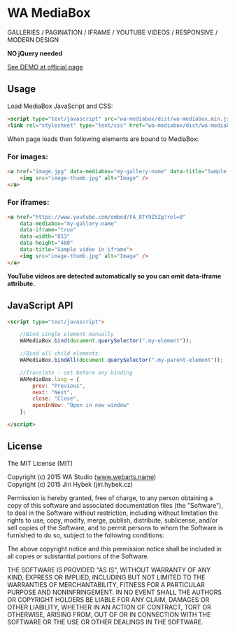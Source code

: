 # WA MediaBox

GALLERIES / PAGINATION / IFRAME / YOUTUBE VIDEOS / RESPONSIVE / MODERN DESIGN

**NO jQuery needed**

[See DEMO at official page](http://jiri.hybek.cz/wa-mediabox/)

## Usage

Load MediaBox JavaScript and CSS:

```html
<script type="text/javascript" src="wa-mediabox/dist/wa-mediabox.min.js"></script>
<link rel="stylesheet" type="text/css" href="wa-mediabox/dist/wa-mediabox.min.css" />
```

When page loads then following elements are bound to MediaBox:

### For images:

```html
<a href="image.jpg" data-mediabox="my-gallery-name" data-title="Sample image">
	<img src="image-thumb.jpg" alt="Image" />
</a> 
```

### For iframes:

```html
<a href="https://www.youtube.com/embed/FA_8TY9Z5Zg?rel=0"
	data-mediabox="my-gallery-name"
	data-iframe="true"
	data-width="853"
	data-height="480"
	data-title="Sample video in iframe">
	<img src="image-thumb.jpg" alt="Image" />
</a> 
```

**YouTube videos are detected automatically so you can omit data-iframe attribute.**

## JavaScript API

```html
<script type="text/javascript">

	//Bind single element manually
	WAMediaBox.bind(document.querySelector(".my-element"));

	//Bind all child elements
	WAMediaBox.bindAll(document.querySelector(".my-parent-element"));

	//Translate - set before any binding
	WAMediaBox.lang = {
		prev: "Previous",
		next: "Next",
		close: "Close",
		openInNew: "Open in new window"
	};

</script>
```

## License

The MIT License (MIT)

Copyright (c) 2015 WA Studio (www.webarts.name)  
Copyright (c) 2015 Jiri Hybek (jiri.hybek.cz)

Permission is hereby granted, free of charge, to any person obtaining a copy of this software and associated documentation files (the "Software"), to deal in the Software without restriction, including without limitation the rights to use, copy, modify, merge, publish, distribute, sublicense, and/or sell copies of the Software, and to permit persons to whom the Software is furnished to do so, subject to the following conditions:

The above copyright notice and this permission notice shall be included in all copies or substantial portions of the Software.

THE SOFTWARE IS PROVIDED "AS IS", WITHOUT WARRANTY OF ANY KIND, EXPRESS OR IMPLIED, INCLUDING BUT NOT LIMITED TO THE WARRANTIES OF MERCHANTABILITY, FITNESS FOR A PARTICULAR PURPOSE AND NONINFRINGEMENT. IN NO EVENT SHALL THE AUTHORS OR COPYRIGHT HOLDERS BE LIABLE FOR ANY CLAIM, DAMAGES OR OTHER LIABILITY, WHETHER IN AN ACTION OF CONTRACT, TORT OR OTHERWISE, ARISING FROM, OUT OF OR IN CONNECTION WITH THE SOFTWARE OR THE USE OR OTHER DEALINGS IN THE SOFTWARE.
